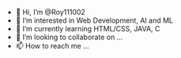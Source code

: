 - 👋 Hi, I’m @Roy111002
- 👀 I’m interested in Web Development, AI and ML
- 🌱 I’m currently learning HTML/CSS, JAVA, C
- 💞️ I’m looking to collaborate on ...
- 📫 How to reach me ...

<!---
Roy111002/Roy111002 is a ✨ special ✨ repository because its `README.md` (this file) appears on your GitHub profile.
You can click the Preview link to take a look at your changes.
--->
